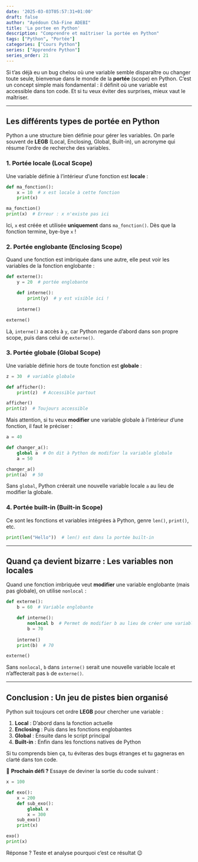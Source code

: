 ```yaml
---
date: '2025-03-03T05:57:31+01:00'
draft: false
author: "Ayédoun Châ-Fine ADEBI"
title: 'La portee en Python'
description: "Comprendre et maîtriser la portée en Python"
tags: ["Python", "Portée"]
categories: ["Cours Python"]
series: ["Apprendre Python"]
series_order: 21
---
```



Si t’as déjà eu un bug chelou où une variable semble disparaître ou changer toute seule, bienvenue dans le monde de la **portée** (scope) en Python. C’est un concept simple mais fondamental : il définit où une variable est accessible dans ton code. Et si tu veux éviter des surprises, mieux vaut le maîtriser.  

---

## **Les différents types de portée en Python**  

Python a une structure bien définie pour gérer les variables. On parle souvent de **LEGB** (Local, Enclosing, Global, Built-in), un acronyme qui résume l’ordre de recherche des variables.  

### **1. Portée locale (Local Scope)**  
Une variable définie à l’intérieur d’une fonction est **locale** :  

```python
def ma_fonction():
    x = 10  # x est locale à cette fonction
    print(x)

ma_fonction()
print(x)  # Erreur : x n'existe pas ici
```
Ici, `x` est créée et utilisée **uniquement** dans `ma_fonction()`. Dès que la fonction termine, bye-bye `x` !  

### **2. Portée englobante (Enclosing Scope)**  
Quand une fonction est imbriquée dans une autre, elle peut voir les variables de la fonction englobante :  

```python
def externe():
    y = 20  # portée englobante

    def interne():
        print(y)  # y est visible ici !
    
    interne()

externe()
```
Là, `interne()` a accès à `y`, car Python regarde d’abord dans son propre scope, puis dans celui de `externe()`.  

### **3. Portée globale (Global Scope)**  
Une variable définie hors de toute fonction est **globale** :  

```python
z = 30  # variable globale

def afficher():
    print(z)  # Accessible partout

afficher()
print(z)  # Toujours accessible
```
Mais attention, si tu veux **modifier** une variable globale à l’intérieur d’une fonction, il faut le préciser :  

```python
a = 40

def changer_a():
    global a  # On dit à Python de modifier la variable globale
    a = 50

changer_a()
print(a)  # 50
```
Sans `global`, Python créerait une nouvelle variable locale `a` au lieu de modifier la globale.  

### **4. Portée built-in (Built-in Scope)**  
Ce sont les fonctions et variables intégrées à Python, genre `len()`, `print()`, etc.  

```python
print(len("Hello"))  # len() est dans la portée built-in
```

---

## **Quand ça devient bizarre : Les variables non locales**  

Quand une fonction imbriquée veut **modifier** une variable englobante (mais pas globale), on utilise `nonlocal` :  

```python
def externe():
    b = 60  # Variable englobante

    def interne():
        nonlocal b  # Permet de modifier b au lieu de créer une variable locale
        b = 70
    
    interne()
    print(b)  # 70

externe()
```
Sans `nonlocal`, `b` dans `interne()` serait une nouvelle variable locale et n’affecterait pas `b` de `externe()`.

---

## **Conclusion : Un jeu de pistes bien organisé**  

Python suit toujours cet ordre **LEGB** pour chercher une variable :  
1. **Local** : D’abord dans la fonction actuelle  
2. **Enclosing** : Puis dans les fonctions englobantes  
3. **Global** : Ensuite dans le script principal  
4. **Built-in** : Enfin dans les fonctions natives de Python  

Si tu comprends bien ça, tu éviteras des bugs étranges et tu gagneras en clarté dans ton code.  

🚀 **Prochain défi ?** Essaye de deviner la sortie du code suivant :  

```python
x = 100

def exo():
    x = 200
    def sub_exo():
        global x
        x = 300
    sub_exo()
    print(x)

exo()
print(x)
```

Réponse ? Teste et analyse pourquoi c’est ce résultat 😉
